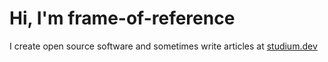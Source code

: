 # Hi, I'm frame-of-reference


I create open source software and sometimes write articles at [studium.dev](https://studium.dev)


